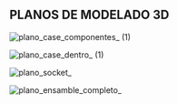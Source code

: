 ## PLANOS DE MODELADO 3D

![plano_case_componentes_ (1)](https://github.com/user-attachments/assets/548252d8-6b1f-4c0d-8ae4-5f32d3523f21)

![plano_case_dentro_ (1)](https://github.com/user-attachments/assets/6d9f8194-85dd-4405-8c8b-dad9e44c7d25)

![plano_socket_](https://github.com/user-attachments/assets/37721dec-37af-445e-99a5-c8a77aa9b8d2)

![plano_ensamble_completo_](https://github.com/user-attachments/assets/254193dd-ae73-4256-90fb-930d5b8b9969)


